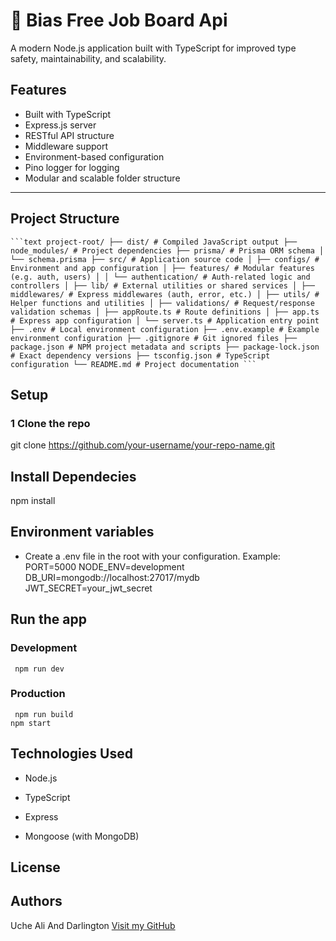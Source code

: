 # 🚀 Bias Free Job Board  Api

A modern Node.js application built with TypeScript for improved type safety, maintainability, and scalability.

##  Features

-  Built with TypeScript
-  Express.js server
-  RESTful API structure
-  Middleware support
-  Environment-based configuration
-  Pino logger for logging
-  Modular and scalable folder structure

---

##  Project Structure

<pre><code>```text project-root/ ├── dist/ # Compiled JavaScript output ├── node_modules/ # Project dependencies ├── prisma/ # Prisma ORM schema │ └── schema.prisma ├── src/ # Application source code │ ├── configs/ # Environment and app configuration │ ├── features/ # Modular features (e.g. auth, users) │ │ └── authentication/ # Auth-related logic and controllers │ ├── lib/ # External utilities or shared services │ ├── middlewares/ # Express middlewares (auth, error, etc.) │ ├── utils/ # Helper functions and utilities │ ├── validations/ # Request/response validation schemas │ ├── appRoute.ts # Route definitions │ ├── app.ts # Express app configuration │ └── server.ts # Application entry point ├── .env # Local environment configuration ├── .env.example # Example environment configuration ├── .gitignore # Git ignored files ├── package.json # NPM project metadata and scripts ├── package-lock.json # Exact dependency versions ├── tsconfig.json # TypeScript configuration └── README.md # Project documentation ``` </code></pre>




##  Setup

### 1 Clone the repo

git clone https://github.com/your-username/your-repo-name.git



## Install Dependecies 
npm install

## Environment variables
- Create a .env file in the root with your configuration. Example:
    PORT=5000
    NODE_ENV=development
    DB_URI=mongodb://localhost:27017/mydb
    JWT_SECRET=your_jwt_secret


 ## Run the app
   ### Development
     npm run dev

   ### Production
     npm run build
    npm start

## Technologies Used
- Node.js

- TypeScript

- Express

- Mongoose (with MongoDB)



## License


 ## Authors
  Uche Ali And Darlington
  [Visit my GitHub](https://github.com/solowiseCv)



